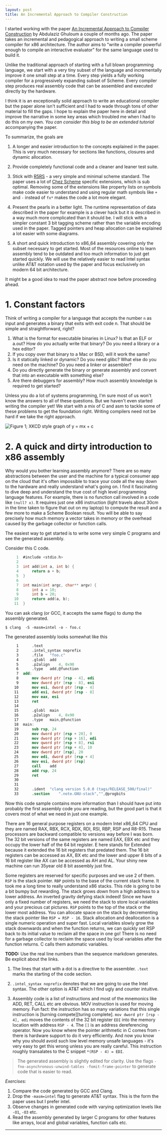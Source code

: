 ```yaml
---
layout: post
title: An Incremental Approach to Compiler Construction
---
```


I started working with the paper [An Incremental Approach to Compiler
Construction][paper] by Abdulaziz Ghuloum a couple of months ago. The paper
takes an incremental and pedagogical approach to writing a small scheme compiler
for x86 architecture. The author aims to "write a compiler powerful enough to
compile an interactive evaluator" for the same language used to build it.

Unlike the traditional approach of starting with a full blown programming
language, we start with a very tiny subset of the language and incrementally
improve it one small step at a time. Every step yields a fully working compiler
for a progressively expanding subset of Scheme. Every compiler step produces
real assembly code that can be assembled and executed directly by the hardware.

I think it is an exceptionally solid approach to write an educational compiler
but the paper alone isn't sufficient and I had to wade through tons of other
material to fill the gaps. I hope to explain the paper here in detail and
improve the narrative in some key areas which troubled me when I had to do this
on my own. *You can consider this blog to be an extended tutorial* accompanying
the paper.

To summarize, the goals are

1. A longer and easier introduction to the concepts explained in the paper. This
   is very much necessary for sections like functions, closures and dynamic
   allocation.

1. Provide completely functional code and a cleaner and leaner test suite.

1. Stick with [R5RS][r5rs] - a very simple and minimal scheme standard. The
   paper uses a lot of [Chez Scheme][chez] specific extensions, which is sub
   optimal. Removing some of the extensions like property lists on symbols make
   code easier to understand and using regular math symbols like `+` and `-`
   instead of `fx*` makes the code a lot more elegant.

1. Present the pearls in a better light. The runtime representation of data
   described in the paper for example is a clever hack but it is described in a
   way much more complicated than it should be. I will stick with a simpler
   constant 3 bit tagging scheme rather than the variable encoding used in the
   paper. Tagged pointers and heap allocation can be explained a lot easier with
   some diagrams.

1. A short and quick introduction to x86_64 assembly covering only the subset
   necessary to get started. Most of the resources online to learn assembly tend
   to be outdated and too much information to just get started quickly. We will
   use the relatively easier to read Intel syntax unlike AT&T notation used by
   the paper and focus exclusively on modern 64 bit architecture.

It might be a good idea to read the paper abstract now before proceeding ahead.

# 1. Constant factors

Think of writing a compiler for a language that accepts the number `n` as input
and generates a binary that exits with exit code n. That should be simple and
straightforward, right?

1. What is the format for executable binaries in Linux? Is that an ELF or a.out?
   How do you actually write that binary? Do you need a library or a hex editor?
1. If you copy over that binary to a Mac or BSD, will it work the same?
1. Is it statically linked or dynamic? Do you need glibc? What else do you need
   on the machine? Do you need a linker or assembler?
1. Do you directly generate the binary or generate assembly and convert that into
   an executable with something else?
1. Are there debuggers for assembly? How much assembly knowledge is required to
   get started?

Unless you do a lot of systems programming, I'm sure most of us won't know the
answers to all of these questions. But we haven't even started writing the
compiler yet! We start with a mix of C and asm to tackle some of these problems
to get the foundation right. Writing compilers need not be hard if we take the
right approach.

![Figure 1; XKCD style graph of y = mx + c](./y=mx+c.svg)


# 2. A quick and dirty introduction to x86 assembly

Why would you bother learning assembly anymore? There are so many abstractions
between the user and the machine for a typical consumer app on the cloud that
it's often impossible to trace your code all the way down to the hardware and
really understand what's going on. I find it fascinating to dive deep and
understand the true cost of high level programming language features. For
example, there is no function call involved in a code like `(null? x)`. It
requires just one x86 instruction (light travels about 30cm in the time taken to
figure that out on my laptop) to compute the result and a few more to make a
Scheme Boolean result. You will be able to say precisely how much memory a
vector takes in memory or the overhead caused by the garbage collector or
function calls.

The easiest way to get started is to write some very simple C programs and see
the generated assembly.

Consider this C code.

```c
     1	#include <stdio.h>
     2
     3	int add(int a, int b) {
     4	    return a + b;
     5	}
     6
     7	int main(int argc, char** argv) {
     8	    int a = 10;
     9	    int b = 20;
    10	    return add(a, b);
    11	}
```

You can ask clang (or GCC, it accepts the same flags) to dump the assembly
generated.

```shell
$ clang  -S -masm=intel -o - foo.c
```

The generated assembly looks somewhat like this

```nasm
     1		.text
     2		.intel_syntax noprefix
     3		.file	"foo.c"
     4		.globl	add
     5		.p2align	4, 0x90
     6		.type	add,@function
     7	add:
     8		mov	dword ptr [rsp - 4], edi
     9		mov	dword ptr [rsp - 8], esi
    10		mov	esi, dword ptr [rsp - 4]
    11		add	esi, dword ptr [rsp - 8]
    12		mov	eax, esi
    13		ret
    14
    15		.globl	main
    16		.p2align	4, 0x90
    17		.type	main,@function
    18	main:
    19		sub	rsp, 24
    20		mov	dword ptr [rsp + 20], 0
    21		mov	dword ptr [rsp + 16], edi
    22		mov	qword ptr [rsp + 8], rsi
    23		mov	dword ptr [rsp + 4], 10
    24		mov	dword ptr [rsp], 20
    25		mov	edi, dword ptr [rsp + 4]
    26		mov	esi, dword ptr [rsp]
    27		call	add
    28		add	rsp, 24
    29		ret
    30
    31
    32		.ident	"clang version 5.0.0 (tags/RELEASE_500/final)"
    33		.section	".note.GNU-stack","",@progbits
```

Now this code sample contains more information than I should have put into
probably the first assembly code you are reading, but the good part is that it
covers most of what we need in just one example.

There are 16 general purpose registers on a modern Intel x86_64 CPU and they are
named RAX, RBX, RCX, RDX, RDI, RSI, RBP, RSP and R8-R15. These processors are
backward compatible to versions way before I was born. The 32 bit versions of
the same registers are named EAX, EBX etc and they occupy the lower half of the
64 bit register. E here stands for Extended because it extended the 16 bit
registers that predated them. The 16 bit registers can be accessed as AX, BX etc
and the lower and upper 8 bits of a 16 bit register like AX can be accessed as
AH and AL. Your shiny new machine can run 35year old 8 bit assembly just fine.

Some registers are reserved for specific purposes and we use 2 of them. `RSP` is
the stack pointer. `RBP` points to the base of the current stack frame. It took
me a long time to really understand x86 stacks. This ride is going to be a bit
bumpy but rewarding. The stack grows _down_ from a high address to a lower
address. An inverted gravity defying stack indeed! Since we have only a fixed
number of registers, we need the stack to store local variables and your
precious cat pictures. `RSP` points to the top of the stack or the lower most
address. You can allocate space on the stack by decrementing the stack pointer
like `RSP = RSP - 16`. Stack allocation and deallocation is a single numeric
operation and super fast. Local variables slowly grow the stack downwards and
when the function returns, we can quickly set RSP back to its initial value to
reclaim all the space in one go! There is no need for a garbage collector to
reclaim the space used by local variables after the function returns. C calls
them automatic variables.

**TODO:** Use the real line numbers than the sequence markdown generates. Be
explicit about the links.

1. The lines that start with a dot is a directive to the assembler. `.text`
marks the starting of the code section.

2. `.intel_syntax noprefix` denotes that we are going to use the Intel syntax.
   The other option is AT&T which I find ugly and counter intuitive.

8. Assembly code is a list of instructions and most of the mnemonics like ADD,
   RET, CALL etc are obvious. MOV instruction is used for moving memory. Fun
   fact: the instruction has so many variations that this single instruction is
   [turning compete][turing complete]. `mov dword ptr [rsp - 4], edi` moves the
   contents of the 32 bit register `EDI` into the memory location with address
   `RSP - 4`. The `[]` is an address dereferencing operator. Now you know where
   the pointer arithmetic in C comes from - there is hardware support to do it
   very efficiently. And now you know why you should avoid such low level memory
   unsafe languages - it's very easy to get this wrong unless you are really
   careful. This instruction roughly transalates to the C snippet `*(RSP - 4) =
   EDI`.

  > The generated assembly is slightly edited for clarity. Use the flags
  > `-fno-asynchronous-unwind-tables -fomit-frame-pointer` to generate code that
  > is easier to read.

_Exercises:_

1. Compare the code generated by GCC and Clang.
1. Drop the `-masm=intel` flag to generate AT&T syntax. This is the form the
   paper uses but I prefer intel.
1. Observe changes in generated code with varying optimization levels like
   `-O1`, `-O3` etc.
1. Read the assembly generated by larger C programs for other features like
   arrays, local and global variables, function calls etc.

















---

[chez]: https://cisco.github.io/ChezScheme
[paper]: http://scheme2006.cs.uchicago.edu/11-ghuloum.pdf
[r5rs]: http://schemers.org/Documents/Standards/R5RS
